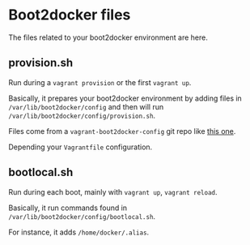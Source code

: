 # Boot2docker files

The files related to your boot2docker environment are here.

## provision.sh

Run during a ```vagrant provision``` or the first ```vagrant up```.

Basically, it prepares your boot2docker environment by adding files in ```/var/lib/boot2docker/config``` and then will run ```/var/lib/boot2docker/config/provision.sh```.

Files come from a ```vagrant-boot2docker-config``` git repo like [this one](https://github.com/AlbanMontaigu/boot2docker-vagrant-config.git).

Depending your  ```Vagrantfile``` configuration.

## bootlocal.sh

Run during each boot, mainly with ```vagrant up```, ```vagrant reload```.

Basically, it run commands found in ```/var/lib/boot2docker/config/bootlocal.sh```.

For instance, it adds ```/home/docker/.alias```.

